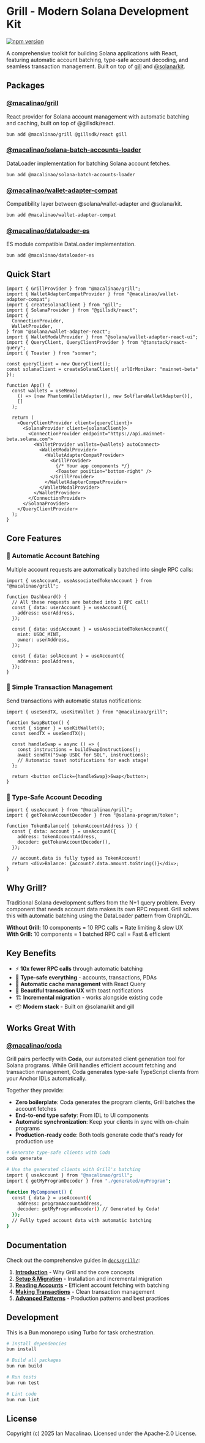 # Grill - Modern Solana Development Kit

[![npm version](https://img.shields.io/npm/v/@macalinao/grill.svg)](https://www.npmjs.com/package/@macalinao/grill)

A comprehensive toolkit for building Solana applications with React, featuring automatic account batching, type-safe account decoding, and seamless transaction management. Built on top of [gill](https://github.com/DecalLabs/gill) and [@solana/kit](https://github.com/anza-xyz/kit).

## Packages

### [@macalinao/grill](./packages/grill)

React provider for Solana account management with automatic batching and caching, built on top of @gillsdk/react.

```bash
bun add @macalinao/grill @gillsdk/react gill
```

### [@macalinao/solana-batch-accounts-loader](./packages/solana-batch-accounts-loader)

DataLoader implementation for batching Solana account fetches.

```bash
bun add @macalinao/solana-batch-accounts-loader
```

### [@macalinao/wallet-adapter-compat](./packages/wallet-adapter-compat)

Compatibility layer between @solana/wallet-adapter and @solana/kit.

```bash
bun add @macalinao/wallet-adapter-compat
```

### [@macalinao/dataloader-es](./packages/dataloader-es)

ES module compatible DataLoader implementation.

```bash
bun add @macalinao/dataloader-es
```

## Quick Start

```tsx
import { GrillProvider } from "@macalinao/grill";
import { WalletAdapterCompatProvider } from "@macalinao/wallet-adapter-compat";
import { createSolanaClient } from "gill";
import { SolanaProvider } from "@gillsdk/react";
import {
  ConnectionProvider,
  WalletProvider,
} from "@solana/wallet-adapter-react";
import { WalletModalProvider } from "@solana/wallet-adapter-react-ui";
import { QueryClient, QueryClientProvider } from "@tanstack/react-query";
import { Toaster } from "sonner";

const queryClient = new QueryClient();
const solanaClient = createSolanaClient({ urlOrMoniker: "mainnet-beta" });

function App() {
  const wallets = useMemo(
    () => [new PhantomWalletAdapter(), new SolflareWalletAdapter()],
    []
  );

  return (
    <QueryClientProvider client={queryClient}>
      <SolanaProvider client={solanaClient}>
        <ConnectionProvider endpoint="https://api.mainnet-beta.solana.com">
          <WalletProvider wallets={wallets} autoConnect>
            <WalletModalProvider>
              <WalletAdapterCompatProvider>
                <GrillProvider>
                  {/* Your app components */}
                  <Toaster position="bottom-right" />
                </GrillProvider>
              </WalletAdapterCompatProvider>
            </WalletModalProvider>
          </WalletProvider>
        </ConnectionProvider>
      </SolanaProvider>
    </QueryClientProvider>
  );
}
```

## Core Features

### 🎯 Automatic Account Batching

Multiple account requests are automatically batched into single RPC calls:

```tsx
import { useAccount, useAssociatedTokenAccount } from "@macalinao/grill";

function Dashboard() {
  // All these requests are batched into 1 RPC call!
  const { data: userAccount } = useAccount({
    address: userAddress,
  });

  const { data: usdcAccount } = useAssociatedTokenAccount({
    mint: USDC_MINT,
    owner: userAddress,
  });

  const { data: solAccount } = useAccount({
    address: poolAddress,
  });
}
```

### 🔄 Simple Transaction Management

Send transactions with automatic status notifications:

```tsx
import { useSendTX, useKitWallet } from "@macalinao/grill";

function SwapButton() {
  const { signer } = useKitWallet();
  const sendTX = useSendTX();

  const handleSwap = async () => {
    const instructions = buildSwapInstructions();
    await sendTX("Swap USDC for SOL", instructions);
    // Automatic toast notifications for each stage!
  };

  return <button onClick={handleSwap}>Swap</button>;
}
```

### 📖 Type-Safe Account Decoding

```tsx
import { useAccount } from "@macalinao/grill";
import { getTokenAccountDecoder } from "@solana-program/token";

function TokenBalance({ tokenAccountAddress }) {
  const { data: account } = useAccount({
    address: tokenAccountAddress,
    decoder: getTokenAccountDecoder(),
  });

  // account.data is fully typed as TokenAccount!
  return <div>Balance: {account?.data.amount.toString()}</div>;
}
```

## Why Grill?

Traditional Solana development suffers from the N+1 query problem. Every component that needs account data makes its own RPC request. Grill solves this with automatic batching using the DataLoader pattern from GraphQL.

**Without Grill:** 10 components = 10 RPC calls = Rate limiting & slow UX  
**With Grill:** 10 components = 1 batched RPC call = Fast & efficient

## Key Benefits

- ⚡ **10x fewer RPC calls** through automatic batching
- 🎯 **Type-safe everything** - accounts, transactions, PDAs
- 🔄 **Automatic cache management** with React Query
- 🎨 **Beautiful transaction UX** with toast notifications
- 🏗️ **Incremental migration** - works alongside existing code
- 📦 **Modern stack** - Built on @solana/kit and gill

## Works Great With

### [@macalinao/coda](https://github.com/macalinao/coda)

Grill pairs perfectly with **Coda**, our automated client generation tool for Solana programs. While Grill handles efficient account fetching and transaction management, Coda generates type-safe TypeScript clients from your Anchor IDLs automatically.

Together they provide:

- **Zero boilerplate**: Coda generates the program clients, Grill batches the account fetches
- **End-to-end type safety**: From IDL to UI components
- **Automatic synchronization**: Keep your clients in sync with on-chain programs
- **Production-ready code**: Both tools generate code that's ready for production use

```bash
# Generate type-safe clients with Coda
coda generate

# Use the generated clients with Grill's batching
import { useAccount } from "@macalinao/grill";
import { getMyProgramDecoder } from "./generated/myProgram";

function MyComponent() {
  const { data } = useAccount({
    address: programAccountAddress,
    decoder: getMyProgramDecoder() // Generated by Coda!
  });
  // Fully typed account data with automatic batching
}
```

## Documentation

Check out the comprehensive guides in [`docs/grill/`](./docs/grill/):

1. [**Introduction**](./docs/grill/01-intro.md) - Why Grill and the core concepts
2. [**Setup & Migration**](./docs/grill/02-setup.md) - Installation and incremental migration
3. [**Reading Accounts**](./docs/grill/03-accounts.md) - Efficient account fetching with batching
4. [**Making Transactions**](./docs/grill/04-transactions.md) - Clean transaction management
5. [**Advanced Patterns**](./docs/grill/05-patterns.md) - Production patterns and best practices

## Development

This is a Bun monorepo using Turbo for task orchestration.

```bash
# Install dependencies
bun install

# Build all packages
bun run build

# Run tests
bun run test

# Lint code
bun run lint
```

## License

Copyright (c) 2025 Ian Macalinao. Licensed under the Apache-2.0 License.
